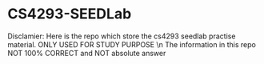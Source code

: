 # CS4293-SEEDLab

Disclamier:
Here is the repo which store the cs4293 seedlab practise material. ONLY USED FOR STUDY PURPOSE \n
The information in this repo NOT 100% CORRECT and NOT absolute answer
